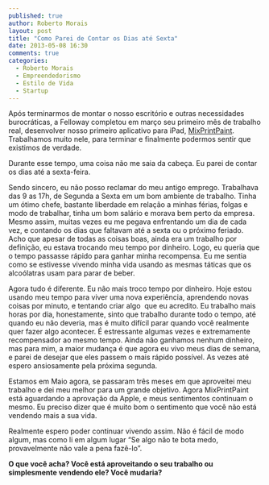 ```yaml
---
published: true
author: Roberto Morais
layout: post
title: "Como Parei de Contar os Dias até Sexta"
date: 2013-05-08 16:30
comments: true
categories:
  - Roberto Morais
  - Empreendedorismo
  - Estilo de Vida
  - Startup
---
```


Após terminarmos de montar o nosso escritório e outras necessidades burocráticas, a Felloway completou em março seu primeiro mês de trabalho real, desenvolver nosso primeiro aplicativo para iPad, <a title="MixPrintPaint" href="http://mixprintpaint.felloway.com/br/" target="_blank">MixPrintPaint</a>. Trabalhamos muito nele, para terminar e finalmente podermos sentir que existimos de verdade.

<!--more-->

Durante esse tempo, uma coisa não me saia da cabeça. Eu parei de contar os dias até a sexta-feira.

Sendo sincero, eu não posso reclamar do meu antigo emprego. Trabalhava das 9 as 17h, de Segunda a Sexta em um bom ambiente de trabalho. Tinha um ótimo chefe, bastante liberdade em relação a minhas férias, folgas e modo de trabalhar, tinha um bom salário e morava bem perto da empresa. Mesmo assim, muitas vezes eu me pegava enfrentando um dia de cada vez, e contando os dias que faltavam até a sexta ou o próximo feriado. Acho que apesar de todas as coisas boas, ainda era um trabalho por definição, eu estava trocando meu tempo por dinheiro. Logo, eu queria que o tempo passasse rápido para ganhar minha recompensa. Eu me sentia como se estivesse vivendo minha vida usando as mesmas táticas que os alcoólatras usam para parar de beber.

Agora tudo é diferente. Eu não mais troco tempo por dinheiro. Hoje estou usando meu tempo para viver uma nova experiência, aprendendo novas coisas por minuto, e tentando criar algo  que eu acredito. Eu trabalho mais horas por dia, honestamente, sinto que trabalho durante todo o tempo, até quando eu não deveria, mas é muito difícil parar quando você realmente quer fazer algo acontecer. É estressante algumas vezes e extremamente recompensador ao mesmo tempo. Ainda não ganhamos nenhum dinheiro, mas para mim, a maior mudança é que agora eu vivo meus dias de semana, e parei de desejar que eles passem o mais rápido possível. As vezes até espero ansiosamente pela próxima segunda.

Estamos em Maio agora, se passaram três meses em que aproveitei meu trabalho e dei meu melhor para um grande objetivo. Agora MixPrintPaint está aguardando a aprovação da Apple, e meus sentimentos continuam o mesmo. Eu preciso dizer que é muito bom o sentimento que você não está vendendo mais a sua vida.

Realmente espero poder continuar vivendo assim. Não é fácil de modo algum, mas como li em algum lugar “Se algo não te bota medo, provavelmente não vale a pena fazê-lo”.

<strong>O que você acha? Você está aproveitando o seu trabalho ou simplesmente vendendo ele? Você mudaria?</strong>
